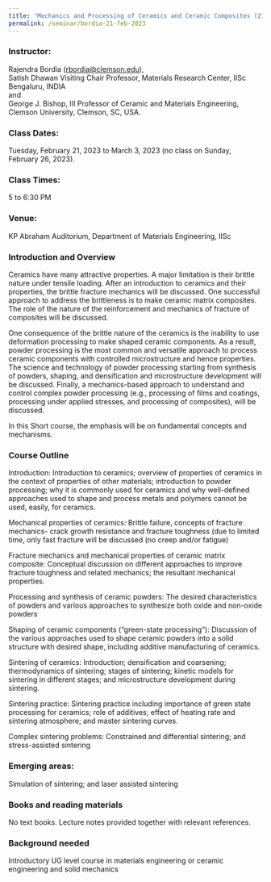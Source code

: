 ```yaml
---
title: "Mechanics and Processing of Ceramics and Ceramic Composites (21/02/23)"
permalink: /seminar/bordia-21-feb-2023
---
```

### Instructor:
​Rajendra Bordia (rbordia@clemson.edu), <br>
Satish Dhawan Visiting Chair Professor, Materials Research Center, IISc Bengaluru, INDIA <br>
and<br>
George J. Bishop, III Professor of Ceramic and Materials Engineering, Clemson University, Clemson, SC, USA.
 
### Class Dates:​
Tuesday, February 21, 2023 to March 3, 2023 (no class on Sunday, February 26, 2023).
 
### Class Times:​
5 to 6:30 PM
 
### Venue:
 ​KP Abraham Auditorium, Department of Materials Engineering, IISc
 
 
### Introduction and Overview
 
Ceramics have many attractive properties. A major limitation is their brittle nature under tensile loading.  After an introduction to ceramics and their properties, the brittle fracture mechanics will be discussed. One successful approach to address the brittleness is to make ceramic matrix composites. The role of the nature of the reinforcement and mechanics of fracture of composites will be discussed.

One consequence of the brittle nature of the ceramics is the inability to use deformation processing to make shaped ceramic components.  As a result, powder processing is the most common and versatile approach to process ceramic components with controlled microstructure and hence properties. The science and technology of powder processing starting from synthesis of powders, shaping, and densification and microstructure development will be discussed. Finally, a mechanics-based approach to understand and control complex powder processing (e.g., processing of films and coatings, processing under applied stresses, and processing of composites), will be discussed.

In this Short course, the emphasis will be on fundamental concepts and mechanisms.  

### Course Outline

Introduction: Introduction to ceramics; overview of properties of ceramics in the context of properties of other materials; introduction to powder processing; why it is commonly used for ceramics and why well-defined approaches used to shape and process metals and polymers cannot be used, easily, for ceramics.

Mechanical properties of ceramics: Brittle failure, concepts of fracture mechanics- crack growth resistance and fracture toughness (due to limited time, only fast fracture will be discussed (no creep and/or fatigue)

Fracture mechanics and mechanical properties of ceramic matrix composite: Conceptual discussion on different approaches to improve fracture toughness and related mechanics; the resultant mechanical properties.

Processing and synthesis of ceramic powders: The desired characteristics of powders and various approaches to synthesize both oxide and non-oxide powders

Shaping of ceramic components (“green-state processing”): Discussion of the various approaches used to shape ceramic powders into a solid structure with desired shape, including additive manufacturing of ceramics.

Sintering of ceramics: Introduction; densification and coarsening; thermodynamics of sintering; stages of sintering; kinetic models for sintering in different stages; and microstructure development during sintering.

Sintering practice: Sintering practice including importance of green state processing for ceramics; role of additives; effect of heating rate and sintering atmosphere; and master sintering curves.

Complex sintering problems: Constrained and differential sintering; and stress-assisted sintering

### Emerging areas: 
Simulation of sintering; and laser assisted sintering

### Books and reading materials

No text books.  Lecture notes provided together with relevant references.  

### Background needed

Introductory UG level course in materials engineering or ceramic engineering and solid mechanics